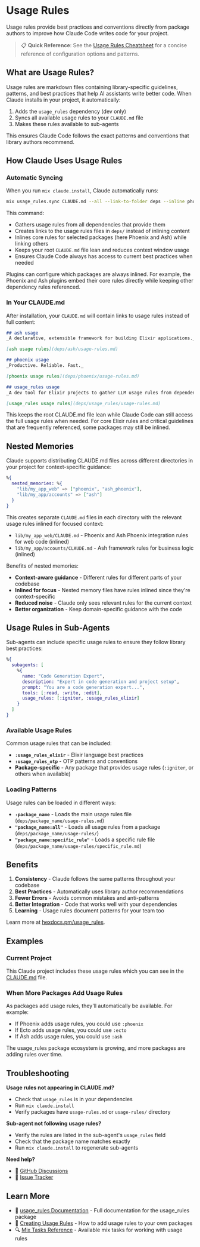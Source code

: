 # Usage Rules

Usage rules provide best practices and conventions directly from package authors to improve how Claude Code writes code for your project.

> 📋 **Quick Reference**: See the [Usage Rules Cheatsheet](../cheatsheets/usage-rules.cheatmd) for a concise reference of configuration options and patterns.

## What are Usage Rules?

Usage rules are markdown files containing library-specific guidelines, patterns, and best practices that help AI assistants write better code. When Claude installs in your project, it automatically:

1. Adds the `usage_rules` dependency (dev only)
2. Syncs all available usage rules to your `CLAUDE.md` file
3. Makes these rules available to sub-agents

This ensures Claude Code follows the exact patterns and conventions that library authors recommend.

## How Claude Uses Usage Rules

### Automatic Syncing

When you run `mix claude.install`, Claude automatically runs:

```bash
mix usage_rules.sync CLAUDE.md --all --link-to-folder deps --inline phoenix,ash
```

This command:
- Gathers usage rules from all dependencies that provide them
- Creates links to the usage rules files in `deps/` instead of inlining content
- Inlines core rules for selected packages (here Phoenix and Ash) while linking others
- Keeps your root `CLAUDE.md` file lean and reduces context window usage
- Ensures Claude Code always has access to current best practices when needed

Plugins can configure which packages are always inlined. For example, the Phoenix and Ash plugins
embed their core rules directly while keeping other dependency rules referenced.

### In Your CLAUDE.md

After installation, your `CLAUDE.md` will contain links to usage rules instead of full content:

```markdown
## ash usage
_A declarative, extensible framework for building Elixir applications._

[ash usage rules](deps/ash/usage-rules.md)

## phoenix usage
_Productive. Reliable. Fast._

[phoenix usage rules](deps/phoenix/usage-rules.md)

## usage_rules usage
_A dev tool for Elixir projects to gather LLM usage rules from dependencies_

[usage_rules usage rules](deps/usage_rules/usage-rules.md)
```

This keeps the root CLAUDE.md file lean while Claude Code can still access the full usage rules when needed. For core Elixir rules and critical guidelines that are frequently referenced, some packages may still be inlined.

## Nested Memories

Claude supports distributing CLAUDE.md files across different directories in your project for context-specific guidance:

```elixir
%{
  nested_memories: %{
    "lib/my_app_web" => ["phoenix", "ash_phoenix"],
    "lib/my_app/accounts" => ["ash"]
  }
}
```

This creates separate `CLAUDE.md` files in each directory with the relevant usage rules inlined for focused context:
- `lib/my_app_web/CLAUDE.md` - Phoenix and Ash Phoenix integration rules for web code (inlined)
- `lib/my_app/accounts/CLAUDE.md` - Ash framework rules for business logic (inlined)

Benefits of nested memories:
- **Context-aware guidance** - Different rules for different parts of your codebase
- **Inlined for focus** - Nested memory files have rules inlined since they're context-specific
- **Reduced noise** - Claude only sees relevant rules for the current context
- **Better organization** - Keep domain-specific guidance with the code

## Usage Rules in Sub-Agents

Sub-agents can include specific usage rules to ensure they follow library best practices:

```elixir
%{
  subagents: [
    %{
      name: "Code Generation Expert",
      description: "Expert in code generation and project setup",
      prompt: "You are a code generation expert...",
      tools: [:read, :write, :edit],
      usage_rules: [:igniter, :usage_rules_elixir]
    }
  ]
}
```

### Available Usage Rules

Common usage rules that can be included:

- **`:usage_rules_elixir`** - Elixir language best practices
- **`:usage_rules_otp`** - OTP patterns and conventions
- **Package-specific** - Any package that provides usage rules (`:igniter`, or others when available)

### Loading Patterns

Usage rules can be loaded in different ways:

- **`:package_name`** - Loads the main usage rules file (`deps/package_name/usage-rules.md`)
- **`"package_name:all"`** - Loads all usage rules from a package (`deps/package_name/usage-rules/`)
- **`"package_name:specific_rule"`** - Loads a specific rule file (`deps/package_name/usage-rules/specific_rule.md`)

## Benefits

1. **Consistency** - Claude follows the same patterns throughout your codebase
2. **Best Practices** - Automatically uses library author recommendations
3. **Fewer Errors** - Avoids common mistakes and anti-patterns
4. **Better Integration** - Code that works well with your dependencies
5. **Learning** - Usage rules document patterns for your team too

Learn more at [hexdocs.pm/usage_rules](https://hexdocs.pm/usage_rules).

## Examples

### Current Project

This Claude project includes these usage rules which you can see in the [CLAUDE.md](https://github.com/bradleygolden/claude/blob/main/CLAUDE.md) file.

### When More Packages Add Usage Rules

As packages add usage rules, they'll automatically be available. For example:

- If Phoenix adds usage rules, you could use `:phoenix`
- If Ecto adds usage rules, you could use `:ecto`
- If Ash adds usage rules, you could use `:ash`

The usage_rules package ecosystem is growing, and more packages are adding rules over time.

## Troubleshooting

**Usage rules not appearing in CLAUDE.md?**
- Check that `usage_rules` is in your dependencies
- Run `mix claude.install`
- Verify packages have `usage-rules.md` or `usage-rules/` directory

**Sub-agent not following usage rules?**
- Verify the rules are listed in the sub-agent's `usage_rules` field
- Check that the package name matches exactly
- Run `mix claude.install` to regenerate sub-agents

**Need help?**
- 💬 [GitHub Discussions](https://github.com/bradleygolden/claude/discussions)
- 🐛 [Issue Tracker](https://github.com/bradleygolden/claude/issues)

## Learn More

- 📖 [usage_rules Documentation](https://hexdocs.pm/usage_rules) - Full documentation for the usage_rules package
- 🎯 [Creating Usage Rules](https://hexdocs.pm/usage_rules/creating-usage-rules.html) - How to add usage rules to your own packages
- 🔍 [Mix Tasks Reference](https://hexdocs.pm/usage_rules/Mix.Tasks.UsageRules.html) - Available mix tasks for working with usage rules
